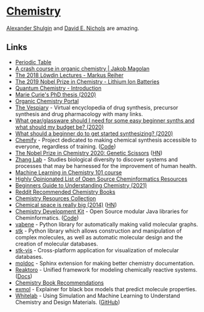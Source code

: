 # [Chemistry](http://en.wikipedia.org/wiki/Chemistry)

[Alexander Shulgin](http://en.wikipedia.org/wiki/Alexander_Shulgin) and [David E. Nichols](http://en.wikipedia.org/wiki/David_E._Nichols) are amazing.

## Links

- [Periodic Table](https://ptable.com/)
- [A crash course in organic chemistry | Jakob Magolan](https://www.youtube.com/watch?v=4INdeZ5HYpw)
- [The 2018 Löwdin Lectures - Markus Reiher](https://www.youtube.com/watch?v=OEJFPl7hSDM)
- [The 2019 Nobel Prize in Chemistry - Lithium Ion Batteries](https://www.youtube.com/watch?v=zy1BhVhpGN0)
- [Quantum Chemistry - Introduction](https://www.youtube.com/watch?v=HC81oYe43DI)
- [Marie Curie's PhD thesis (2020)](https://www.youtube.com/watch?v=-Vynhniw7SY)
- [Organic Chemistry Portal](https://www.organic-chemistry.org/)
- [The Vespiary](https://www.thevespiary.org/talk/index.php) - Virtual encyclopedia of drug synthesis, precursor synthesis and drug pharmacology with many links.
- [What gear/glassware should I need for some easy beginner synths and what should my budget be? (2020)](https://www.reddit.com/r/TheeHive/comments/j05ybe/what_gearglassware_should_i_need_for_some_easy/)
- [What should a beginner do to get started synthesizing? (2020)](https://www.reddit.com/r/TheeHive/comments/ikyfrw/what_should_a_beginner_do_to_get_started/)
- [Chemify](http://www.chem.gla.ac.uk/cronin/chemify/) - Project dedicated to making chemical synthesis accessible to everyone, regardless of training. ([Code](https://github.com/croningp/ChemputerSoftware))
- [The Nobel Prize in Chemistry 2020: Genetic Scissors](https://www.nobelprize.org/prizes/chemistry/2020/press-release/) ([HN](https://news.ycombinator.com/item?id=24706670))
- [Zhang Lab](https://zlab.bio/) - Studies biological diversity to discover systems and processes that may be harnessed for the improvement of human health.
- [Machine Learning in Chemistry 101 course](https://github.com/BingqingCheng/ML-in-chemistry-101)
- [Highly Opinionated List of Open Source Cheminformatics Resources](https://github.com/PatWalters/resources/blob/main/cheminformatics_resources.md)
- [Beginners Guide to Understanding Chemistry (2021)](https://www.youtube.com/playlist?list=PLgJIUWVTPrnXLrP25h_UteuawBgb0SyVR)
- [Reddit Recommended Chemistry Books](https://www.reddit.com/r/chemistry/wiki/books)
- [Chemistry Resources Collection](https://www.reddit.com/r/Chempros/comments/jput3t/megathread_community_resources_collection/)
- [Chemical space is really big (2014)](https://www.chemistryworld.com/opinion/chemical-space-is-big-really-big/7899.article) ([HN](https://news.ycombinator.com/item?id=27634549))
- [Chemistry Development Kit](https://cdk.github.io/) - Open Source modular Java libraries for Cheminformatics. ([Code](https://github.com/cdk/cdk))
- [vabene](https://github.com/lukasturcani/vabene) - Python library for automatically making valid molecular graphs.
- [stk](https://github.com/lukasturcani/stk) - Python library which allows construction and manipulation of complex molecules, as well as automatic molecular design and the creation of molecular databases.
- [stk-vis](https://github.com/lukasturcani/stk-vis) - Cross-platform application for visualization of molecular databases.
- [moldoc](https://github.com/lukasturcani/moldoc) - Sphinx extension for making better chemistry documentation.
- [Reaktoro](https://github.com/reaktoro/reaktoro) - Unified framework for modeling chemically reactive systems. ([Docs](https://reaktoro.org/))
- [Chemistry Book Recommendations](https://www.reddit.com/r/chemistry/comments/p0cj32/book_recommendations/)
- [exmol](https://github.com/ur-whitelab/exmol) - Explainer for black box models that predict molecule properties.
- [Whitelab](http://thewhitelab.org/) - Using Simulation and Machine Learning to Understand Chemistry and Design Materials. ([GitHub](https://github.com/ur-whitelab))
